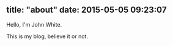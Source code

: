 title: "about"
date: 2015-05-05 09:23:07
---
Hello, I'm John White.

This is my blog, believe it or not.